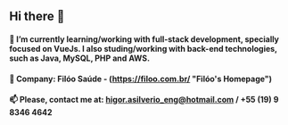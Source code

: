 ## Hi there 👋


#### 🌱 I’m currently learning/working with full-stack development, specially focused on VueJs. I also studing/working with back-end technologies, such as Java, MySQL, PHP and AWS.

#### 🔭 Company: Filóo Saúde - (https://filoo.com.br/ "Filóo's Homepage")

#### 📫 Please, contact me at: higor.asilverio_eng@hotmail.com / +55 (19) 9 8346 4642
